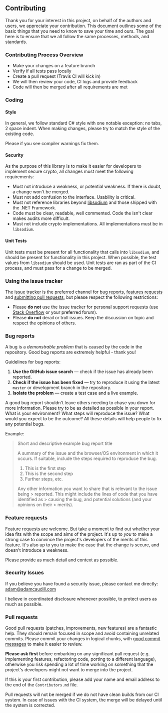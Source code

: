 ## Contributing

Thank you for your interest in this project, on behalf of the authors and users, we appreciate your contribution. This document outlines some of the basic things that you need to know to save your time and ours. The goal here is to ensure that we all follow the same processes, methods, and standards.

### Contributing Process Overview

* Make your changes on a feature branch
* Verify if all tests pass locally
* Create a pull request (Travis CI will kick in)
* We will then review your code, CI logs and provide feedback
* Code will then be merged after all requirements are met

### Coding

#### Style

In general, we follow standard C# style with one notable exception: no tabs, 2 space indent. When making changes, please try to match the style of the existing code.

Please if you see compiler warnings fix them.

#### Security

As the purpose of this library is to make it easier for developers to implement secure crypto, all changes must meet the following requirements:

 * Must not introduce a weakness, or potential weakness. If there is doubt, a change won't be merged.
 * Must not add confusion to the interface. Usability is critical.
 * Must not reference libraries beyond [libsodium](https://github.com/jedisct1/libsodium) and those shipped with the .NET Framework.
 * Code must be clear, readable, well commented. Code the isn't clear makes audits more difficult.
 * Must not include crypto implementations. All implementations must be in `libsodium`.

#### Unit Tests

Unit tests must be present for all functionality that calls into `libsodium`, and should be present for functionality in this project. When possible, the test values from `libsodium` should be used. Unit tests are ran as part of the CI process, and must pass for a change to be merged.

### Using the issue tracker

The [issue tracker](https://github.com/adamcaudill/libsodium-net/issues?state=open) is the preferred channel for [bug reports](#bug-reports), [features requests](#feature-requests) and [submitting pull requests](#pull-requests), but please respect the following restrictions:

 * Please **do not** use the issue tracker for personal support requests (use [Stack Overflow](http://stackoverflow.com) or your preferred forum).
 * Please **do not** derail or troll issues. Keep the discussion on topic and respect the opinions of others.

### Bug reports

A bug is a _demonstrable problem_ that is caused by the code in the repository. Good bug reports are extremely helpful - thank you!

Guidelines for bug reports:

 1. **Use the GitHub issue search** &mdash; check if the issue has already been reported.
 2. **Check if the issue has been fixed** &mdash; try to reproduce it using the latest `master` or development branch in the repository.
 3. **Isolate the problem** &mdash; create a test case and a live example.

A good bug report shouldn't leave others needing to chase you down for more information. Please try to be as detailed as possible in your report. What is your environment? What steps will reproduce the issue? What would you expect to be the outcome? All these details will help people to fix any potential bugs.

Example:

> Short and descriptive example bug report title
>
> A summary of the issue and the browser/OS environment in which it occurs. If suitable, include the steps required to reproduce the bug.
>
> 1. This is the first step
> 2. This is the second step
> 3. Further steps, etc.
>
> Any other information you want to share that is relevant to the issue being > reported. This might include the lines of code that you have identified as > causing the bug, and potential solutions (and your opinions on their > merits).

### Feature requests

Feature requests are welcome. But take a moment to find out whether your idea fits with the scope and aims of the project. It's up to *you* to make a strong case to convince the project's developers of the merits of this feature. It's also up to you to make the case that the change is secure, and doesn't introduce a weakness.

Please provide as much detail and context as possible.

### Security Issues

If you believe you have found a security issue, please contact me directly: adam@adamcaudill.com

I believe in coordinated disclosure whenever possible, to protect users as much as possible.

### Pull requests

Good pull requests (patches, improvements, new features) are a fantastic help. They should remain focused in scope and avoid containing unrelated commits. Please commit your changes in logical chunks, with [good commit messages](http://tbaggery.com/2008/04/19/a-note-about-git-commit-messages.html) to make it easier to review.

**Please ask first** before embarking on any significant pull request (e.g. implementing features, refactoring code, porting to a different language), otherwise you risk spending a lot of time working on something that the project's developers might not want to merge into the project.

If this is your first contribution, please add your name and email address to the end of the `Contributors.md` file.

Pull requests will not be merged if we do not have clean builds from our CI system. In case of issues with the CI system, the merge will be delayed until the system is corrected.
